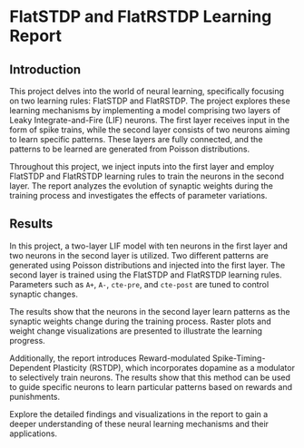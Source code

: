 # FlatSTDP and FlatRSTDP Learning Report

## Introduction

This project delves into the world of neural learning, specifically focusing on two learning rules: FlatSTDP and FlatRSTDP. The project explores these learning mechanisms by implementing a model comprising two layers of Leaky Integrate-and-Fire (LIF) neurons. The first layer receives input in the form of spike trains, while the second layer consists of two neurons aiming to learn specific patterns. These layers are fully connected, and the patterns to be learned are generated from Poisson distributions.

Throughout this project, we inject inputs into the first layer and employ FlatSTDP and FlatRSTDP learning rules to train the neurons in the second layer. The report analyzes the evolution of synaptic weights during the training process and investigates the effects of parameter variations.

## Results

In this project, a two-layer LIF model with ten neurons in the first layer and two neurons in the second layer is utilized. Two different patterns are generated using Poisson distributions and injected into the first layer. The second layer is trained using the FlatSTDP and FlatRSTDP learning rules. Parameters such as `A+`, `A-`, `cte-pre`, and `cte-post` are tuned to control synaptic changes.

The results show that the neurons in the second layer learn patterns as the synaptic weights change during the training process. Raster plots and weight change visualizations are presented to illustrate the learning progress.

Additionally, the report introduces Reward-modulated Spike-Timing-Dependent Plasticity (RSTDP), which incorporates dopamine as a modulator to selectively train neurons. The results show that this method can be used to guide specific neurons to learn particular patterns based on rewards and punishments.

Explore the detailed findings and visualizations in the report to gain a deeper understanding of these neural learning mechanisms and their applications.